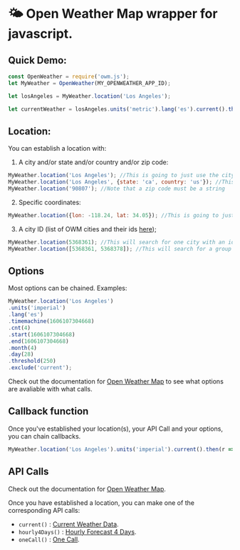 # 🌤️ Open Weather Map wrapper for javascript.

## Quick Demo:
```javascript
const OpenWeather = require('owm.js');
let MyWeather = OpenWeather(MY_OPENWEATHER_APP_ID);

let losAngeles = MyWeather.location('Los Angeles');

let currentWeather = losAngeles.units('metric').lang('es').current().then(response => console.log(response));
```
## Location:
You can establish a location with:
1. A city and/or state and/or country and/or zip code:
```javascript
MyWeather.location('Los Angeles'); //This is going to just use the city name in the query
MyWeather.location('Los Angeles', {state: 'ca', country: 'us'}); //This will use the city, state, country in the query
MyWeather.location('90807'); //Note that a zip code must be a string
```
2. Specific coordinates:
```javascript
MyWeather.location({lon: -118.24, lat: 34.05}); //This is going to just use the city name in the query
```

3. A city ID (list of OWM cities and their ids [here](https://openweathermap.org/api));
```javascript
MyWeather.location(5368361); //This will search for one city with an id of 5368361. Note this must be a number.
MyWeather.location([5368361, 5368378]); //This will search for a group of cities. Limit is 20.
```

## Options
Most options can be chained. Examples:
```javascript
MyWeather.location('Los Angeles')
.units('imperial')
.lang('es')
.timemachine(1606107304668)
.cnt(4)
.start(1606107304668)
.end(1606107304668)
.month(4)
.day(28)
.threshold(250)
.exclude('current');
```

Check out the documentation for [Open Weather Map](https://openweathermap.org/api) to see what options are avaliable with what calls.

## Callback function
Once you've established your location(s), your API Call and your options, you can chain callbacks.
```javascript
MyWeather.location('Los Angeles').units('imperial').current().then(r => console.log(r)).then(renderPage(r));
```
## API Calls
Check out the documentation for [Open Weather Map](https://openweathermap.org/api).

Once you have established a location, you can make one of the corresponding API calls:
* `current()` : [Current Weather Data](https://openweathermap.org/current).
* `hourly4Days()` : [Hourly Forecast 4 Days](https://openweathermap.org/api/hourly-forecast).
* `oneCall()` : [One Call](https://openweathermap.org/api/one-call-api).
